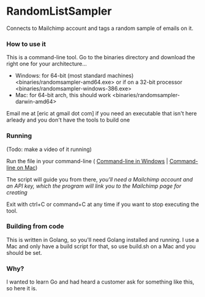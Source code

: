 # RandomListSampler

Connects to Mailchimp account and tags a random sample of emails on it.

### How to use it ###

This is a command-line tool. Go to the binaries directory and download the right one for your architecture...

- Windows: for 64-bit (most standard machines)  <binaries/randomsampler-amd64.exe> or if on a 32-bit processor <binaries/randomsampler-windows-386.exe>
- Mac: for 64-bit arch, this should work <binaries/randomsampler-darwin-amd64>

Email me at [eric at gmail dot com] if you need an executable that isn't here arleady and you don't have the tools to build one

### Running ###

(Todo: make a video of it running)

Run the file in your command-line ( [Command-line in Windows](https://www.howtogeek.com/235101/10-ways-to-open-the-command-prompt-in-windows-10/)  | [Command-line on Mac](https://www.alphr.com/open-command-prompt-mac/))

The script will guide you from there, *you'll need a Mailchimp account and an API key, which the program will link you to the Mailchimp page for creating*

Exit with ctrl+C or command+C at any time if you want to stop executing the tool.

### Building from code ###

This is written in Golang, so you'll need Golang installed and running. I use a Mac and only have a build script for that, so use build.sh on a Mac and you should be set.

### Why? ###
I wanted to learn Go and had heard a customer ask for something like this, so here it is.
